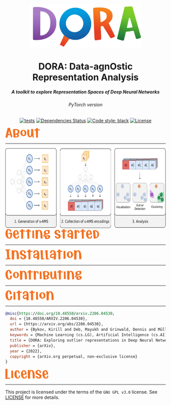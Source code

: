 <div align="center">
  <img src="./assets/images/logo.svg" width="350"/>
</div>

<div align="center"><h1>DORA: Data-agnOstic Representation Analysis</h1>
<h5>A toolkit to explore Representation Spaces of Deep Neural Networks</h5>
<h6>PyTorch version</h6></div>
<div align="center">

[![tests](https://github.com/lapalap/dora/actions/workflows/main.yml/badge.svg)](https://github.com/lapalap/dora/actions/workflows/main.yml)
[![Dependencies Status](https://img.shields.io/badge/dependencies-up%20to%20date-brightgreen.svg)](https://github.com/lapalap/dora/pulls?utf8=%E2%9C%93&q=is%3Apr%20author%3Aapp%2Fdependabot)
[![Code style: black](https://img.shields.io/badge/code%20style-black-000000.svg)](https://github.com/psf/black)
[![License](https://img.shields.io/github/license/lapalap/dora)](https://github.com/lapalap/dora/blob/master/LICENSE)

</div>

<div align="left">
<img src="./assets/images/About.svg" height="32"/>
</div>
<hr />

<div align="center">
<img src="./assets/images/DORA.svg" height="250"/>
</div>

<div align="left">
<img src="./assets/images/Getting%20started.svg" height="32"/>
</div>
<hr />

<div align="left">
<img src="./assets/images/Installation.svg" height="32"/>
</div>
<hr />
<div align="left">
<img src="./assets/images/Contributing.svg" height="32"/>
</div>
<hr />
<div align="left">
<img src="./assets/images/Citation.svg" height="32"/>
</div>
<hr />

```bibtex
@misc{https://doi.org/10.48550/arxiv.2206.04530,
  doi = {10.48550/ARXIV.2206.04530},
  url = {https://arxiv.org/abs/2206.04530},
  author = {Bykov, Kirill and Deb, Mayukh and Grinwald, Dennis and Müller, Klaus-Robert and Höhne, Marina M. -C.},
  keywords = {Machine Learning (cs.LG), Artificial Intelligence (cs.AI), Computer Vision and Pattern Recognition (cs.CV), Machine Learning (stat.ML), FOS: Computer and information sciences, FOS: Computer and information sciences},
  title = {DORA: Exploring outlier representations in Deep Neural Networks},
  publisher = {arXiv},
  year = {2022},
  copyright = {arXiv.org perpetual, non-exclusive license}
}
```

<div align="left">
<img src="./assets/images/License.svg" height="32"/>
</div>
<hr />

This project is licensed under the terms of the `GNU GPL v3.0` license. See [LICENSE](https://github.com/lapalap/dora/blob/master/LICENSE) for more details.